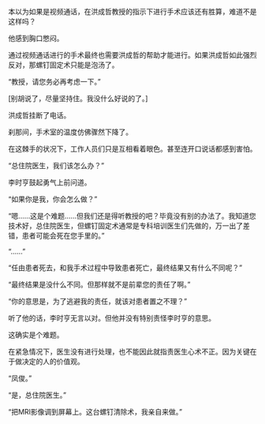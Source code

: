 本以为如果是视频通话，在洪成哲教授的指示下进行手术应该还有胜算，难道不是这样吗？

他感到胸口憋闷。

通过视频通话进行的手术最终也需要洪成哲的帮助才能进行。如果洪成哲如此强烈反对，那螺钉固定术只能是泡汤了。

“教授，请您务必再考虑一下。”

[别胡说了，尽量坚持住。我没什么好说的了。]

洪成哲挂断了电话。

刹那间，手术室的温度仿佛骤然下降了。

在这棘手的状况下，工作人员们只是互相看着眼色。甚至连开口说话都感到害怕。

“总住院医生，我们该怎么办？”

李时亨鼓起勇气上前问道。

“如果你是我，你会怎么做？”

“嗯……这是个难题……但我们还是得听教授的吧？毕竟没有别的办法了。我知道您技术好，总住院医生，但螺钉固定术通常是专科培训医生们先做的，万一出了差错，患者可能会死在您手里的。”

“……”

“任由患者死去，和我手术过程中导致患者死亡，最终结果又有什么不同呢？”

“最终结果是没什么不同。但那样就不是前辈您的责任了啊。”

“你的意思是，为了逃避我的责任，就该对患者置之不理？”

听了他的话，李时亨无言以对。但他并没有特别责怪李时亨的意思。

这确实是个难题。

在紧急情况下，医生没有进行处理，也不能因此就指责医生心术不正。因为关键在于做决定的人的价值观。

“凤俊。”

“是，总住院医生。”

“把MRI影像调到屏幕上。这台螺钉清除术，我亲自来做。”